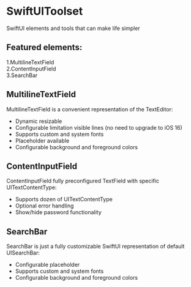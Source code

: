 # SwiftUIToolset

SwiftUI elements and tools that can make life simpler

## Featured elements:
1.MultilineTextField  
2.ContentInputField  
3.SearchBar 

## MultilineTextField
MultilineTextField is a convenient representation of the TextEditor:  
- Dynamic resizable  
- Configurable limitation visible lines (no need to upgrade to iOS 16)  
- Supports custom and system fonts  
- Placeholder available   
- Configurable background and foreground colors  

## ContentInputField  
ContentInputField fully preconfigured TextField with specific UITextContentType:  
- Supports dozen of UITextContentType  
- Optional error handling  
- Show/hide password functionality  

## SearchBar  
SearchBar is just a fully customizable SwiftUI representation of default UISearchBar:  
- Configurable placeholder  
- Supports custom and system fonts  
- Configurable background and foreground colors  
